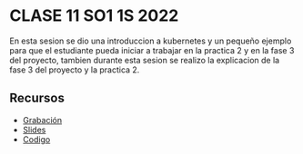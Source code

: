 # CLASE 11 SO1 1S 2022
En esta sesion se dio una introduccion a kubernetes y un pequeño ejemplo para que el estudiante pueda iniciar a trabajar en la practica 2 y en la fase 3 del proyecto, tambien durante esta sesion se realizo la explicacion de la fase 3 del proyecto y la practica 2.

## Recursos
- [ Grabación ](https://drive.google.com/file/d/11VyldTB5W81k5mWY_iO-latuWSrUQ0kn/view?usp=sharing)
- [ Slides ](/Slides)
- [ Codigo ](/Code)